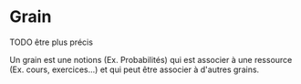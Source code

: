 # Grain

TODO être plus précis

Un grain est une notions (Ex. Probabilités) qui est associer à une ressource (Ex. cours, exercices...) et qui peut être associer à d'autres grains.

